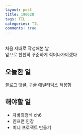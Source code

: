 ```yaml
---
layout: post
title: 190628
tags: TIL
categories: TIL
comments: true
---
```


<br>
처음 제대로 작성해본 날<br>
앞으로 천천히 꾸준하게 적어나가야겠다<br>

## 오늘한 일
블로그 댓글, 구글 애널리틱스 적용함

## 해야할 일 
* 자바의정석 ch6<br>
* 인프런 인강<br>
* 미니 프로젝트 만들기


